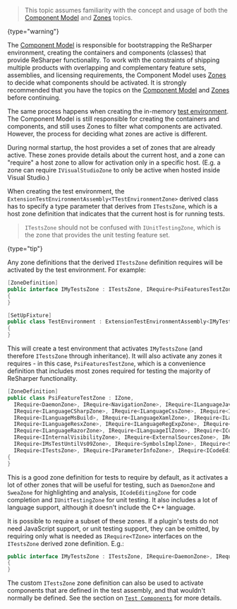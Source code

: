 [//]: # (title: Zones)

 >  This topic assumes familiarity with the concept and usage of both the [Component Model](Platform_ComponentModel.md) and [Zones](Platform_Zones.md) topics.
 >
 {type="warning"}

The [Component Model](Platform_ComponentModel.md) is responsible for bootstrapping the ReSharper environment, creating the containers and components (classes) that provide ReSharper functionality. To work with the constraints of shipping multiple products with overlapping and complementary feature sets, assemblies, and licensing requirements, the Component Model uses [Zones](Platform_Zones.md) to decide what components should be activated. It is strongly recommended that you have the topics on the [Component Model](Platform_ComponentModel.md) and [Zones](Platform_Zones.md) before continuing.

The same process happens when creating the in-memory [test environment](TestEnvironment.md). The Component Model is still responsible for creating the containers and components, and still uses Zones to filter what components are activated. However, the process for deciding what zones are active is different.

During normal startup, the host provides a set of zones that are already active. These zones provide details about the current host, and a zone can "require" a host zone to allow for activation only in a specific host. (E.g. a zone can require `IVisualStudioZone` to only be active when hosted inside Visual Studio.)

When creating the test environment, the `ExtensionTestEnvironmentAssembly<TTestEnvironmentZone>` derived class has to specify a type parameter that derives from `ITestsZone`, which is a host zone definition that indicates that the current host is for running tests.

 >  `ITestsZone` should not be confused with `IUnitTestingZone`, which is the zone that provides the unit testing feature set.
 >
 {type="tip"}

Any zone definitions that the derived `ITestsZone` definition requires will be activated by the test environment. For example:

```csharp
[ZoneDefinition]
public interface IMyTestsZone : ITestsZone, IRequire<PsiFeaturesTestZone>
{
}

[SetUpFixture]
public class TestEnvironment : ExtensionTestEnvironmentAssembly<IMyTestsZone>
{
}
```

This will create a test environment that activates `IMyTestsZone` (and therefore `ITestsZone` through inheritance). It will also activate any zones it requires - in this case, `PsiFeaturesTestZone`, which is a convenience definition that includes most zones required for testing the majority of ReSharper functionality.

```csharp
[ZoneDefinition]
public class PsiFeatureTestZone : IZone,
  IRequire<DaemonZone>, IRequire<NavigationZone>, IRequire<ILanguageJavaScriptZone>,
  IRequire<ILanguageCSharpZone>, IRequire<ILanguageCssZone>, IRequire<ILanguageVBZone>,
  IRequire<ILanguageMsBuild>, IRequire<ILanguageXamlZone>, IRequire<ILanguageNAntZone>,
  IRequire<ILanguageResxZone>, IRequire<ILanguageRegExpZone>, IRequire<ILanguageAspZone>,
  IRequire<ILanguageRazorZone>, IRequire<ILanguageIlZone>, IRequire<ICodeEditingZone>,
  IRequire<IInternalVisibilityZone>, IRequire<ExternalSourcesZone>, IRequire<IUnitTestingZone>,
  IRequire<IMsTestUntilVs09Zone>, IRequire<SymbolsImplZone>, IRequire<SweaZone>,
  IRequire<ITestsZone>, IRequire<IParameterInfoZone>, IRequire<ICodeEditingOptionsPageImplZone>
{
}
```

This is a good zone definition for tests to require by default, as it activates a lot of other zones that will be useful for testing, such as `DaemonZone` and `SweaZone` for highlighting and analysis, `ICodeEditingZone` for code completion and `IUnitTestingZone` for unit testing. It also includes a lot of language support, although it doesn't include the C++ language. 

It is possible to require a subset of these zones. If a plugin's tests do not need JavaScript support, or unit testing support, they can be omitted, by requiring only what is needed as `IRequire<TZone>` interfaces on the `ITestsZone` derived zone definition. E.g.:

```csharp
public interface IMyTestsZone : ITestsZone, IRequire<DaemonZone>, IRequire<ILanguageCppZone>
{
}
```

The custom `ITestsZone` zone definition can also be used to activate components that are defined in the test assembly, and that wouldn't normally be defined. See the section on [`Test Components`](TestComponents.md) for more details.
